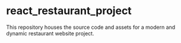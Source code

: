 # react_restaurant_project
This repository houses the source code and assets for a modern and dynamic restaurant website project.
